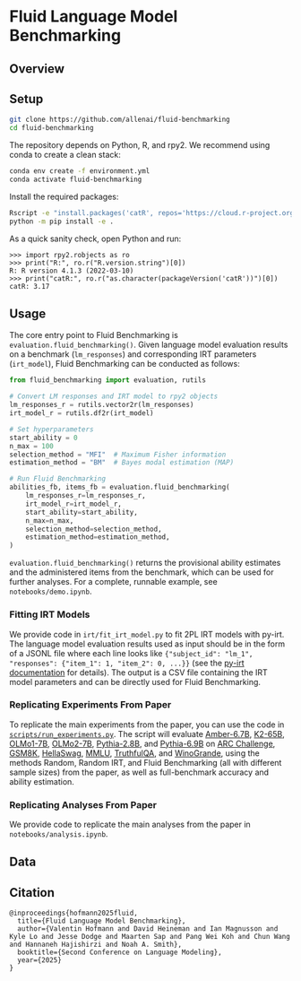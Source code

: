 # Fluid Language Model Benchmarking

## Overview


## Setup

```sh
git clone https://github.com/allenai/fluid-benchmarking
cd fluid-benchmarking
```

The repository depends on Python, R, and rpy2. We recommend using conda to create a clean stack:

```sh
conda env create -f environment.yml
conda activate fluid-benchmarking
```

Install the required packages:

```sh
Rscript -e "install.packages('catR', repos='https://cloud.r-project.org')"
python -m pip install -e .
```

As a quick sanity check, open Python and run:

```pycon
>>> import rpy2.robjects as ro
>>> print("R:", ro.r("R.version.string")[0])
R: R version 4.1.3 (2022-03-10)
>>> print("catR:", ro.r("as.character(packageVersion('catR'))")[0])
catR: 3.17
```

## Usage

The core entry point to Fluid Benchmarking is `evaluation.fluid_benchmarking()`. Given language model evaluation results on a benchmark (`lm_responses`) and corresponding IRT parameters (`irt_model`), Fluid Benchmarking can be conducted as follows:

```python
from fluid_benchmarking import evaluation, rutils

# Convert LM responses and IRT model to rpy2 objects
lm_responses_r = rutils.vector2r(lm_responses)
irt_model_r = rutils.df2r(irt_model)

# Set hyperparameters
start_ability = 0
n_max = 100
selection_method = "MFI"  # Maximum Fisher information
estimation_method = "BM"  # Bayes modal estimation (MAP)

# Run Fluid Benchmarking
abilities_fb, items_fb = evaluation.fluid_benchmarking(
    lm_responses_r=lm_responses_r,
    irt_model_r=irt_model_r,
    start_ability=start_ability,
    n_max=n_max,
    selection_method=selection_method,
    estimation_method=estimation_method,
)
```

`evaluation.fluid_benchmarking()` returns the provisional ability estimates and the administered items from the benchmark, which can be used for further analyses. For a complete, runnable example, see `notebooks/demo.ipynb`.


### Fitting IRT Models

We provide code in `irt/fit_irt_model.py` to fit 2PL IRT models with py-irt. The language model evaluation results used as input should be in the form of a JSONL file where each line looks like
`{"subject_id": "lm_1", "responses": {"item_1": 1, "item_2": 0, ...}}` (see the [py-irt documentation](https://github.com/nd-ball/py-irt) for details). The output is a CSV file containing the IRT model parameters and can be directly used for Fluid Benchmarking.


### Replicating Experiments From Paper

To replicate the main experiments from the paper, you can use the code in [`scripts/run_experiments.py`](https://github.com/allenai/fluid-benchmarking/blob/main/scripts/run_experiments.py). The script will evaluate [Amber-6.7B](https://huggingface.co/LLM360/Amber), [K2-65B](https://huggingface.co/LLM360/K2), [OLMo1-7B](https://huggingface.co/allenai/OLMo-7B-0724-hf), [OLMo2-7B](https://huggingface.co/allenai/OLMo-2-1124-7B), [Pythia-2.8B](https://huggingface.co/EleutherAI/pythia-2.8b), and [Pythia-6.9B](https://huggingface.co/EleutherAI/pythia-6.9b) on [ARC Challenge](https://huggingface.co/datasets/openai/gsm8k), [GSM8K](https://huggingface.co/datasets/openai/gsm8k), [HellaSwag](https://huggingface.co/datasets/Rowan/hellaswag), [MMLU](https://huggingface.co/datasets/cais/mmlu), [TruthfulQA](https://github.com/sylinrl/TruthfulQA), and [WinoGrande](https://huggingface.co/datasets/allenai/winogrande), using the methods Random, Random IRT, and Fluid Benchmarking (all with different sample sizes) from the paper, as well as full-benchmark accuracy and ability estimation.

### Replicating Analyses From Paper

We provide code to replicate the main analyses from the paper in `notebooks/analysis.ipynb`.


## Data

## Citation

```
@inproceedings{hofmann2025fluid,
  title={Fluid Language Model Benchmarking},
  author={Valentin Hofmann and David Heineman and Ian Magnusson and Kyle Lo and Jesse Dodge and Maarten Sap and Pang Wei Koh and Chun Wang and Hannaneh Hajishirzi and Noah A. Smith},
  booktitle={Second Conference on Language Modeling},
  year={2025}
}
```
